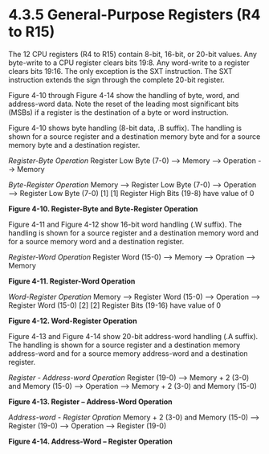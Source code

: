 # 4.3.5 General-Purpose Registers (R4 to R15)

The 12 CPU registers (R4 to R15) contain 8-bit, 16-bit, or 20-bit values. Any byte-write to a CPU register clears bits 19:8. Any word-write to a register clears bits 19:16. The only exception is the SXT instruction. The SXT instruction extends the sign through the complete 20-bit register.

Figure 4-10 through Figure 4-14 show the handling of byte, word, and address-word data. Note the reset of the leading most significant bits (MSBs) if a register is the destination of a byte or word instruction.

Figure 4-10 shows byte handling (8-bit data, .B suffix). The handling is shown for a source register and a destination memory byte and for a source memory byte and a destination register.

_Register-Byte Operation_
Register Low Byte (7-0) --> Memory --> Operation --> Memory

_Byte-Register Operation_
Memory --> Register Low Byte (7-0) --> Operation --> Register Low Byte (7-0) [1]
[1] Register High Bits (19-8) have value of 0

**Figure 4-10. Register-Byte and Byte-Register Operation**

Figure 4-11 and Figure 4-12 show 16-bit word handling (.W suffix). The handling is shown for a source register and a destination memory word and for a source memory word and a destination register.

_Register-Word Operation_
Register Word (15-0) --> Memory --> Opration --> Memory

**Figure 4-11. Register-Word Operation**

_Word-Register Operation_
Memory --> Register Word (15-0) --> Operation --> Register Word (15-0) [2]
[2] Register Bits (19-16) have value of 0

**Figure 4-12. Word-Register Operation**

Figure 4-13 and Figure 4-14 show 20-bit address-word handling (.A suffix). The handling is shown for a source register and a destination memory address-word and for a source memory address-word and a destination register.

_Register - Address-word Operation_
Register (19-0) --> Memory + 2 (3-0) and Memory (15-0) --> Operation --> Memory + 2 (3-0) and Memory (15-0)

**Figure 4-13. Register – Address-Word Operation**

_Address-word - Register Opration_
Memory + 2 (3-0) and Memory (15-0) --> Register (19-0) --> Operation --> Register (19-0)

**Figure 4-14. Address-Word – Register Operation**
